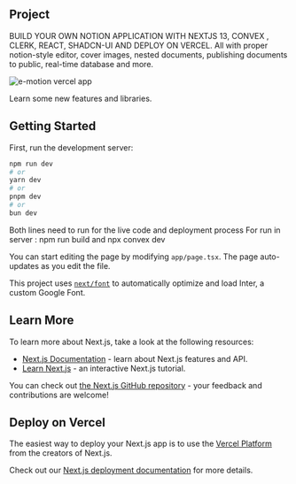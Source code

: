 


## Project 
  BUILD YOUR OWN NOTION APPLICATION WITH NEXTJS 13, CONVEX , CLERK, REACT, SHADCN-UI AND DEPLOY ON VERCEL. All with proper notion-style editor, cover images, nested documents, publishing documents to public, real-time 
   database and more.










![e-motion vercel app](https://github.com/samik1234/e-motion-clone/assets/82882143/2c21263e-0757-4e16-97aa-60d4de4178e2)







Learn some new features and libraries.





## Getting Started

First, run the development server:

```bash
npm run dev
# or
yarn dev
# or
pnpm dev
# or
bun dev
```















Both lines need to run for the live code and deployment process 
For run in server : npm run build and 
                    npx convex dev 








You can start editing the page by modifying `app/page.tsx`. The page auto-updates as you edit the file.

This project uses [`next/font`](https://nextjs.org/docs/basic-features/font-optimization) to automatically optimize and load Inter, a custom Google Font.

## Learn More

To learn more about Next.js, take a look at the following resources:

- [Next.js Documentation](https://nextjs.org/docs) - learn about Next.js features and API.
- [Learn Next.js](https://nextjs.org/learn) - an interactive Next.js tutorial.

You can check out [the Next.js GitHub repository](https://github.com/vercel/next.js/) - your feedback and contributions are welcome!

## Deploy on Vercel

The easiest way to deploy your Next.js app is to use the [Vercel Platform](https://vercel.com/new?utm_medium=default-template&filter=next.js&utm_source=create-next-app&utm_campaign=create-next-app-readme) from the creators of Next.js.

Check out our [Next.js deployment documentation](https://nextjs.org/docs/deployment) for more details.
